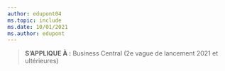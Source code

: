 ```yaml
---
author: edupont04
ms.topic: include
ms.date: 10/01/2021
ms.author: edupont
---
```

> **S’APPLIQUE À :** Business Central (2e vague de lancement 2021 et ultérieures)
